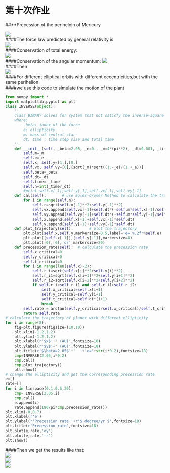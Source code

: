 第十次作业
===
##**Precession of the periheloin of Mericury 

![](https://github.com/kolir/compuational_physics_N2014301020137/blob/master/File_2/10.1.gif)<br>
####The force law predicted by general relativity is  
![](https://github.com/kolir/compuational_physics_N2014301020137/blob/master/File_2/10.2.png)<br>
####Conservation of total energy:   
![](https://github.com/kolir/compuational_physics_N2014301020137/blob/master/File_2/10.3.png)<br>
####Conservation of the angular momentum:
![](https://github.com/kolir/compuational_physics_N2014301020137/blob/master/File_2/10.4.png)<br>
####Then  
![](https://github.com/kolir/compuational_physics_N2014301020137/blob/master/File_2/10.5.png)<br>
####For different elliptical orbits with different eccentricities,but with the same perihelion.<br>
####we use this code to simulate the motion of the plant  
```python
from numpy import *
import matplotlib.pyplot as plt
class INVERSE(object):
    ''' 
    class BINARY solves for system that not satisfy the inverse-square law
    where:
        -beta: index of the force
        e: ellipticity
        m: mass of central star
        dt, time : time step size and total time 
    '''
    def __init__(self, _beta=2.05, _e=0., _m=4*(pi**2), _dt=0.001, _time=20):
        self.m=_m
        self.e=_e
        self.x, self.y=[1.],[0.]
        self.vx, self.vy=[0],[sqrt(_m)*sqrt((1.-_e)/(1.+_e))]
        self.beta=_beta
        self.dt=_dt
        self.time= _time
        self.n=int(_time/_dt)
        #print self.x[-1],self.y[-1],self.vx[-1],self.vy[-1]
    def cal(self):       # use Euler-Cromer Method to calculate the trajectory of stars
        for i in range(self.n):
            self.r=sqrt(self.x[-1]**2+self.y[-1]**2)
            self.vx.append(self.vx[-1]+self.dt*(-self.m*self.x[-1]/self.r**(self.beta+1.)))
            self.vy.append(self.vy[-1]+self.dt*(-self.m*self.y[-1]/self.r**(self.beta+1.)))
            self.x.append(self.x[-1]+self.vx[-1]*self.dt)
            self.y.append(self.y[-1]+self.vy[-1]*self.dt)
    def plot_trajectory(self):       # plot the trajectory
        plt.plot(self.x,self.y,markersize=0.5,label='e= %.2f'%self.e)
        plt.plot([self.x[-1]],[self.y[-1]],markersize=8)
        plt.plot([0],[0],'or',markersize=20)
    def precession_rate(self):  # calculate the precession rate
        self.x_critical=0
        self.y_critical=0
        self.t_critical=0
        for i in range(len(self.x)-2):
            self.r_i=sqrt(self.x[i]**2+self.y[i]**2)
            self.r_i1=sqrt(self.x[i+1]**2+self.y[i+1]**2)
            self.r_i2=sqrt(self.x[i+2]**2+self.y[i+2]**2)
            if self.r_i<self.r_i1 and self.r_i1>self.r_i2:
                self.x_critical=self.x[i+1]
                self.y_critical=self.y[i+1]
                self.t_critical=self.dt*(i+1)
                break
        self.rate = arctan(self.y_critical/self.x_critical)/self.t_critical
        return self.rate
# calculate the trajectory of planet with different ellipticity       
for i in range(8):
    fig=plt.figure(figsize=(10,10)) 
    plt.xlim(-1.2,1.2)
    plt.ylim(-1.2,1.2)
    plt.xlabel(r'$x$'+' (AU)',fontsize=18)
    plt.ylabel(r'$y$'+' (AU)',fontsize=18)
    plt.title(r'$\beta=2.05$'+'  '+'e='+str(i*0.2),fontsize=18)
    cmp=INVERSE(2.05,i*0.2)
    cmp.cal()
    cmp.plot_trajectory()
    plt.show()
# change the ellipticity and get the corresponding precession rate
e=[]
rate=[]
for i in linspace(0.1,0.6,20):
    cmp= INVERSE(2.05,i)
    cmp.cal()
    e.append(i)
    rate.append(180/pi*cmp.precession_rate())
plt.xlim(-0,0.7)
plt.xlabel(r'e')
plt.ylabel(r'Precession rate '+r'$ degree/yr $',fontsize=18)
plt.title(r'Precession rate',fontsize=18)
plt.plot(e,rate,'oy')
plt.plot(e,rate,'-r')
plt.show()
```
####Then we get the results like that:  
![](https://github.com/kolir/compuational_physics_N2014301020137/blob/master/File_2/10.6.png)<br>
![](https://github.com/kolir/compuational_physics_N2014301020137/blob/master/File_2/10.7.png)<br>
![](https://github.com/kolir/compuational_physics_N2014301020137/blob/master/File_2/10.8.png)<br>

